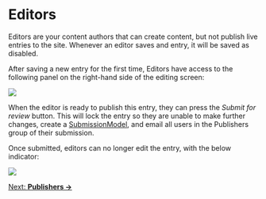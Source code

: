 # Editors

Editors are your content authors that can create content, but not publish live entries to the site. Whenever an editor saves and entry, it will be saved as disabled.

After saving a new entry for the first time, Editors have access to the following panel on the right-hand side of the editing screen:

![](https://raw.githubusercontent.com/engram-design/Workflow/craft-2/screenshots/review-pane.png)

When the editor is ready to publish this entry, they can press the _Submit for review_ button. This will lock the entry so they are unable to make further changes, create a [SubmissionModel](05.-Submission-Model), and email all users in the Publishers group of their submission.

Once submitted, editors can no longer edit the entry, with the below indicator:

![](https://raw.githubusercontent.com/engram-design/Workflow/craft-2/screenshots/review-pane2.png)

[Next: **Publishers →**](/craft-plugins/workflow/docs/feature-tour/publishers)